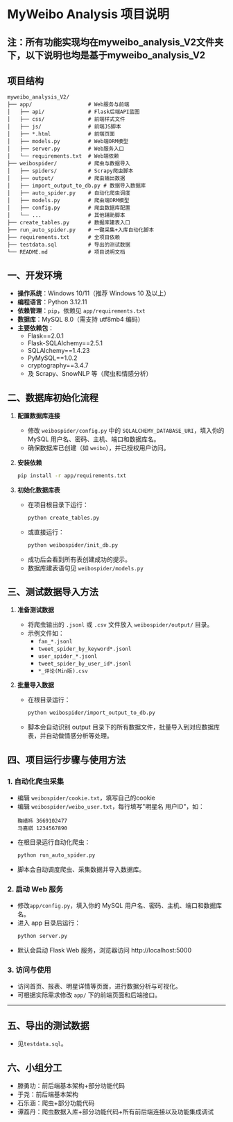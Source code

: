 # MyWeibo Analysis 项目说明

## 注：所有功能实现均在myweibo_analysis_V2文件夹下，以下说明也均是基于myweibo_analysis_V2

## 项目结构

```
myweibo_analysis_V2/
├── app/                  # Web服务与前端
│   ├── api/              # Flask后端API蓝图
│   ├── css/              # 前端样式文件
│   ├── js/               # 前端JS脚本
│   ├── *.html            # 前端页面
│   ├── models.py         # Web端ORM模型
│   ├── server.py         # Web服务入口
│   └── requirements.txt  # Web端依赖
├── weibospider/          # 爬虫与数据导入
│   ├── spiders/          # Scrapy爬虫脚本
│   ├── output/           # 爬虫输出数据
│   ├── import_output_to_db.py # 数据导入数据库
│   ├── auto_spider.py    # 自动化爬虫调度
│   ├── models.py         # 爬虫端ORM模型
│   ├── config.py         # 爬虫数据库配置
│   └── ...               # 其他辅助脚本
├── create_tables.py      # 数据库建表入口
├── run_auto_spider.py    # 一键采集+入库自动化脚本
├── requirements.txt      # 全项目依赖
├── testdata.sql          # 导出的测试数据
└── README.md             # 项目说明文档
```

## 一、开发环境

- **操作系统**：Windows 10/11（推荐 Windows 10 及以上）
- **编程语言**：Python 3.12.11
- **依赖管理**：`pip`，依赖见 `app/requirements.txt`
- **数据库**：MySQL 8.0（需支持 utf8mb4 编码）
- **主要依赖包**：
  - Flask==2.0.1
  - Flask-SQLAlchemy==2.5.1
  - SQLAlchemy==1.4.23
  - PyMySQL==1.0.2
  - cryptography==3.4.7
  - 及 Scrapy、SnowNLP 等（爬虫和情感分析）

## 二、数据库初始化流程

1. **配置数据库连接**
   - 修改 `weibospider/config.py` 中的 `SQLALCHEMY_DATABASE_URI`，填入你的 MySQL 用户名、密码、主机、端口和数据库名。
   - 确保数据库已创建（如 `weibo`），并已授权用户访问。

2. **安装依赖**
   ```bash
   pip install -r app/requirements.txt
   ```

3. **初始化数据库表**
   - 在项目根目录下运行：
     ```bash
     python create_tables.py
     ```
   - 或直接运行：
     ```bash
     python weibospider/init_db.py
     ```
   - 成功后会看到所有表创建成功的提示。
   - 数据库建表语句见 `weibospider/models.py`

## 三、测试数据导入方法

1. **准备测试数据**
   - 将爬虫输出的 `.jsonl` 或 `.csv` 文件放入 `weibospider/output/` 目录。
   - 示例文件如：
     - `fan_*.jsonl`
     - `tweet_spider_by_keyword*.jsonl`
     - `user_spider_*.jsonl`
     - `tweet_spider_by_user_id*.jsonl`
     - `*_评论(Min版).csv`

2. **批量导入数据**
   - 在根目录运行：
     ```bash
     python weibospider/import_output_to_db.py
     ```
   - 脚本会自动识别 output 目录下的所有数据文件，批量导入到对应数据库表，并自动做情感分析等处理。

## 四、项目运行步骤与使用方法

### 1. 自动化爬虫采集
- 编辑 `weibospider/cookie.txt`，填写自己的cookie
- 编辑 `weibospider/weibo_user.txt`，每行填写"明星名 用户ID"，如：
  ```
  鞠婧祎 3669102477
  马嘉祺 1234567890
  ```
- 在根目录运行自动化爬虫：
  ```bash
  python run_auto_spider.py
  ```
- 脚本会自动调度爬虫、采集数据并导入数据库。

### 2. 启动 Web 服务
-  修改`app/config.py`，填入你的 MySQL 用户名、密码、主机、端口和数据库名。
- 进入 app 目录后运行：
  ```bash
  python server.py
  ```
- 默认会启动 Flask Web 服务，浏览器访问 http://localhost:5000

### 3. 访问与使用

- 访问首页、报表、明星详情等页面，进行数据分析与可视化。
- 可根据实际需求修改 `app/` 下的前端页面和后端接口。

---

## 五、导出的测试数据

- 见`testdata.sql`。

## 六、小组分工
- 滕勇功：前后端基本架构+部分功能代码
- 于尧：前后端基本架构
- 石乐涵：爬虫+部分功能代码
- 谭荔丹：爬虫数据入库+部分功能代码+所有前后端连接以及功能集成调试
